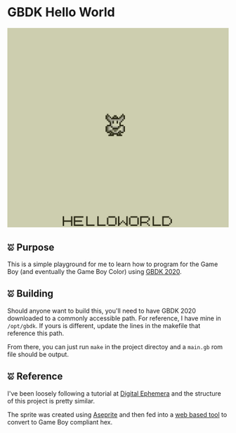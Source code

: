 # GBDK Hello World

![Screenshot](docs/screenshot.png)

## ![Sprite](/sprites/player_1.bmp) Purpose

This is a simple playground for me to learn how to program for the Game Boy (and eventually the Game Boy Color) using [GBDK 2020](https://github.com/Zal0/gbdk-2020/).

## ![Sprite](/sprites/player_1.bmp) Building

Should anyone want to build this, you'll need to have GBDK 2020 downloaded to a commonly accessible path. For reference, I have mine in `/opt/gbdk`. If yours is different, update the lines in the makefile that reference this path.

From there, you can just run `make` in the project directoy and a `main.gb` rom file should be output.

## ![Sprite](/sprites/player_1.bmp) Reference 

I've been loosely following a tutorial at [Digital Ephemera](https://videlais.com/2016/07/03/programming-game-boy-games-using-gbdk-part-1-configuring-programming-and-compiling/) and the structure of this project is pretty similar.

The sprite was created using [Aseprite](https://www.aseprite.org) and then fed into a [web based tool](http://jlbeard.com/gbtdg/index.html) to convert to Game Boy compliant hex.